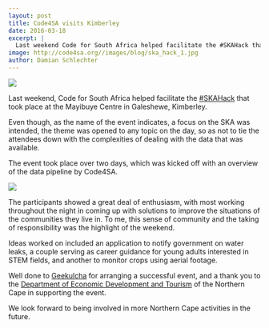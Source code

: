 ```yaml
---
layout: post
title: Code4SA visits Kimberley
date: 2016-03-18
excerpt: |
  Last weekend Code for South Africa helped facilitate the #SKAHack that took place at the Mayibuye Centre in Galeshewe, Kimberley.
image: http://code4sa.org//images/blog/ska_hack_1.jpg
author: Damian Schlechter
---
```


<img src="//images/blog/ska_hack_1.jpg">

Last weekend, Code for South Africa helped facilitate the [#SKAHack](https://twitter.com/hashtag/SKAHack) that took place at the Mayibuye Centre in Galeshewe, Kimberley.

Even though, as the name of the event indicates, a focus on the SKA was intended, the theme was opened to any topic on the day, so as not to tie the attendees down with the complexities of dealing with the data that was available.

The event took place over two days, which was kicked off with an overview of the data pipeline by Code4SA.

<img src="//images/blog/ska_hack_2.jpg">

The participants showed a great deal of enthusiasm, with most working throughout the night in coming up with solutions to improve the situations of the communities they live in. To me, this sense of community and the taking of responsibility was the highlight of the weekend.

Ideas worked on included an application to notify government on water leaks, a couple serving as career guidance for young adults interested in STEM fields, and another to monitor crops using aerial footage.

Well done to [Geekulcha](http://geekulcha.com/) for arranging a successful event, and a thank you to the [Department of Economic Development and Tourism](http://economic.ncape.gov.za/) of the Northern Cape in supporting the event.

We look forward to being involved in more Northern Cape activities in the future.

